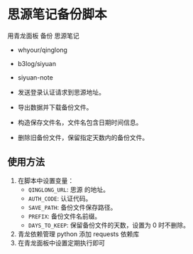 # 思源笔记备份脚本

用青龙面板 备份 思源笔记
- whyour/qinglong
- b3log/siyuan
- siyuan-note

- 发送登录认证请求到思源地址。
- 导出数据并下载备份文件。
- 构造保存文件名，文件名包含日期时间信息。
- 删除旧备份文件，保留指定天数内的备份文件。

## 使用方法

1. 在脚本中设置变量：
   - `QINGLONG_URL`: 思源 的地址。
   - `AUTH_CODE`: 认证代码。
   - `SAVE_PATH`: 备份文件保存路径。
   - `PREFIX`: 备份文件名前缀。
   - `DAYS_TO_KEEP`: 保留备份文件的天数，设置为 0 时不删除。
2. 青龙依赖管理 python 添加 requests 依赖库
3. 在青龙面板中设置定期执行即可
